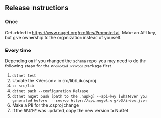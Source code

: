 ## Release instructions

### Once

Get added to https://www.nuget.org/profiles/Promoted.ai. Make an API key, but give ownership to the organization instead of yourself.

### Every time

Depending on if you changed the `schema` repo, you may need to do the following steps for the `Promoted.Protos` package first.

1. `dotnet test`
1. Update the \<Version\> in src/lib/Lib.csproj
1. `cd src/lib`
1. `dotnet pack --configuration Release`
1. `dotnet nuget push [path to the .nupkg] --api-key [whatever you generated before] --source https://api.nuget.org/v3/index.json`
1. Make a PR for the .csproj change
1. If the `README` was updated, copy the new version to NuGet
